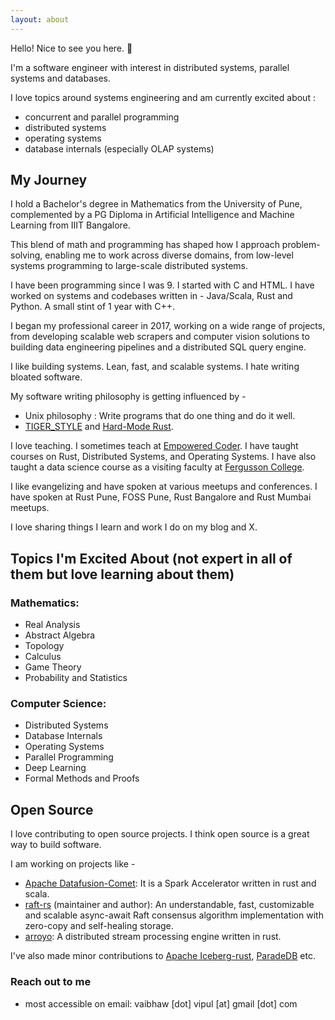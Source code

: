 ```yaml
---
layout: about
---
```


Hello! Nice to see you here. 👋

I'm a software engineer with interest in distributed systems, parallel systems and databases.

I love topics around systems engineering and am currently excited about :
- concurrent and parallel programming
- distributed systems
- operating systems
- database internals (especially OLAP systems)

## My Journey

I hold a Bachelor's degree in Mathematics from the University of Pune, complemented by a PG Diploma in Artificial Intelligence and Machine Learning from IIIT Bangalore.

This blend of math and programming has shaped how I approach problem-solving, enabling me to work across diverse domains, from low-level systems programming to large-scale distributed systems.

I have been programming since I was 9. I started with C and HTML. I have worked on systems and codebases written in - Java/Scala, Rust and Python. A small stint of 1 year with C++.

I began my professional career in 2017, working on a wide range of projects, from developing scalable web scrapers and computer vision solutions to building data engineering pipelines and a distributed SQL query engine.

I like building systems. Lean, fast, and scalable systems. I hate writing bloated software.

My software writing philosophy is getting influenced by -
- Unix philosophy : Write programs that do one thing and do it well.
- [TIGER_STYLE](https://github.com/tigerbeetle/tigerbeetle/blob/main/docs/TIGER_STYLE.md) and [Hard-Mode Rust](https://matklad.github.io/2022/10/06/hard-mode-rust.html).

I love teaching. I sometimes teach at [Empowered Coder](https://empoweredcoder.com/). I have taught courses on Rust, Distributed Systems, and Operating Systems. I have also taught a data science course as a visiting faculty at [Fergusson College](https://fergusson.edu/).

I like evangelizing and have spoken at various meetups and conferences. I have spoken at Rust Pune, FOSS Pune, Rust Bangalore and Rust Mumbai meetups.

I love sharing things I learn and work I do on my blog and X.

## Topics I'm Excited About (not expert in all of them but love learning about them)
### Mathematics:
- Real Analysis
- Abstract Algebra
- Topology
- Calculus
- Game Theory
- Probability and Statistics

### Computer Science:
- Distributed Systems
- Database Internals
- Operating Systems
- Parallel Programming
- Deep Learning
- Formal Methods and Proofs

## Open Source

I love contributing to open source projects. I think open source is a great way to build software.

I am working on projects like -
- [Apache Datafusion-Comet](https://github.com/apache/datafusion-comet/pulls?q=is%3Apr+author%3Avaibhawvipul+is%3Aclosed): It is a Spark Accelerator written in rust and scala.
- [raft-rs](https://github.com/spacewalkhq/raft-rs) (maintainer and author): An understandable, fast, customizable and scalable async-await Raft consensus algorithm implementation with zero-copy and self-healing storage.
- [arroyo](https://github.com/ArroyoSystems/arroyo/pulls?q=is%3Apr+author%3Avaibhawvipul+is%3Aclosed): A distributed stream processing engine written in rust.

I've also made minor contributions to [Apache Iceberg-rust](https://github.com/apache/iceberg-rust/pulls?q=is%3Apr+author%3Avaibhawvipul+is%3Aclosed), [ParadeDB](https://github.com/paradedb/paradedb/pulls?q=is%3Apr+author%3Avaibhawvipul+is%3Aclosed) etc.

### Reach out to me
- most accessible on email: vaibhaw [dot] vipul [at] gmail [dot] com
